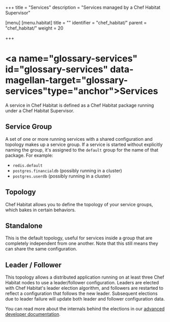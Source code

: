 +++
title = "Services"
description = "Services managed by a Chef Habitat Supervisor"

[menu]
  [menu.habitat]
    title = ""
    identifier = "chef_habitat/"
    parent = "chef_habitat/"
    weight = 20

+++

# <a name="glossary-services" id="glossary-services" data-magellan-target="glossary-services"type="anchor">Services</a>

A service in Chef Habitat is defined as a Chef Habitat package running under a Chef Habitat Supervisor.

## Service Group

A set of one or more running services with a shared configuration and topology makes up a service group. If a service is started without explicitly naming the group, it's assigned to the `default` group for the name of that package. For example:

- `redis.default`
- `postgres.financialdb` (possibly running in a cluster)
- `postgres.userdb` (possibly running in a cluster)

## Topology

Chef Habitat allows you to define the topology of your service groups, which bakes in certain behaviors.

## Standalone

This is the default topology, useful for services inside a group that are completely independent from one another. Note that this still means they can share the same configuration.

## Leader / Follower

This topology allows a distributed application running on at least three Chef Habitat nodes to use a leader/follower configuration. Leaders are elected with Chef Habitat's leader election algorithm, and followers are restarted to reflect a configuration that follows the new leader. Subsequent elections due to leader failure will update both leader and follower configuration data.

You can read more about the internals behind the elections in our [advanced developer documentation](/docs/internals/#election-internals).
